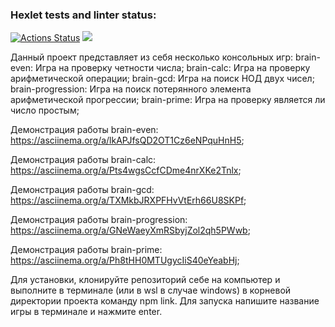 ### Hexlet tests and linter status:
[![Actions Status](https://github.com/Alex-Bek/frontend-project-44/actions/workflows/hexlet-check.yml/badge.svg)](https://github.com/Alex-Bek/frontend-project-44/actions)
<a href="https://codeclimate.com/github/Alex-Bek/frontend-project-44/maintainability"><img src="https://api.codeclimate.com/v1/badges/e28330e56865a6fa130c/maintainability" /></a>


Данный проект представляет из себя несколько консольных игр:
brain-even: Игра на проверку четности числа;
brain-calc: Игра на проверку арифметической операции;
brain-gcd: Игра на поиск НОД двух чисел;
brain-progression: Игра на поиск потерянного элемента арифметической прогрессии;
brain-prime: Игра на проверку является ли число простым;

Демонстрация работы brain-even: https://asciinema.org/a/lkAPJfsQD2OT1Cz6eNPquHnH5;

Демонстрация работы brain-calc: https://asciinema.org/a/Pts4wgsCcfCDme4nrXKe2Tnlx;

Демонстрация работы brain-gcd: https://asciinema.org/a/TXMkbJRXPFHvVtErh66U8SKPf;

Демонстрация работы brain-progression: https://asciinema.org/a/GNeWaeyXmRSbyjZol2qh5PWwb;

Демонстрация работы brain-prime: https://asciinema.org/a/Ph8tHH0MTUgycIiS40eYeabHj;

Для установки, клонируйте репозиторий себе на компьютер и выполните в терминале (или в wsl в случае windows) в корневой директории проекта команду npm link.
Для запуска напишите название игры в терминале и нажмите enter.
